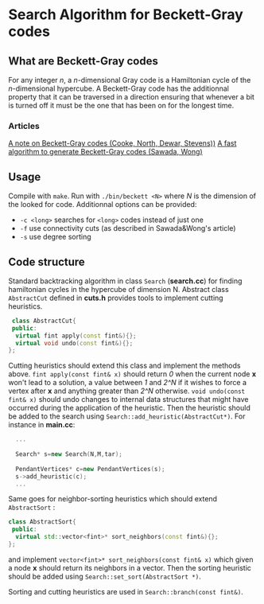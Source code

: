 Search Algorithm for Beckett-Gray codes
===
## What are Beckett-Gray codes
For any integer *n*, a *n*-dimensional Gray code is a Hamiltonian cycle of the *n*-dimensional hypercube. A Beckett-Gray code has the additionnal property that it can be traversed in a direction ensuring that whenever a bit is turned off it must be the one that has been on for the longest time.
### Articles 
[A note on Beckett-Gray codes (Cooke, North, Dewar, Stevens))](https://arxiv.org/abs/1608.06001)
[A fast algorithm to generate Beckett-Gray codes (Sawada, Wong)](http://www.cis.uoguelph.ca/~sawada/papers/beckett_endm.pdf)

Usage
------

Compile with `make`. Run with `./bin/beckett <N>` where *N* is the dimension of the looked for code.
Additionnal options can be provided:

*  `-c <long>` searches for `<long>` codes instead of just one
*  `-f` use connectivity cuts (as described in Sawada&Wong's article)
*  `-s` use degree sorting

Code structure
------
Standard backtracking algorithm in class `Search` (**search.cc**) for finding hamiltonian cycles in the hypercube of dimension N.
Abstract class `AbstractCut` defined in **cuts.h** provides tools to implement cutting heuristics.
```c++
 class AbstractCut{
 public:
  virtual fint apply(const fint&){};
  virtual void undo(const fint&){};
};
```
Cutting heuristics should extend this class and implement the methods above. `fint apply(const fint& x)` should return *0* when the current node **x** won't lead to a solution, a value between *1* and *2^N* if it wishes to force a vertex after **x** and anything greater than *2^N* otherwise. `void undo(const fint& x)` should undo changes to internal data structures that might have occurred during the application of the heuristic. Then the heuristic should be added to the search using `Search::add_heuristic(AbstractCut*)`. For instance in **main.cc**:
```c++
  ...
  
  Search* s=new Search(N,M,tar);
  
  PendantVertices* c=new PendantVertices(s); 
  s->add_heuristic(c);
  ...
```

Same goes for neighbor-sorting heuristics which should extend `AbstractSort` :

```c++
class AbstractSort{
 public:
  virtual std::vector<fint>* sort_neighbors(const fint&){};
};
```
and implement `vector<fint>* sort_neighbors(const fint& x)` which given a node **x** should return its neighbors in a vector. Then the sorting heuristic should be added using `Search::set_sort(AbstractSort *)`.

Sorting and cutting heuristics are used in `Search::branch(const fint&)`.
